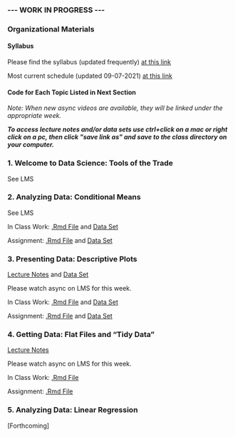 ### --- WORK IN PROGRESS --- 

### Organizational Materials

#### Syllabus

Please find the syllabus (updated frequently) [at this link](https://github.com/rafael-a-garcia/LLO8200-Fall2021/raw/main/LLO_8200_Syllabus_v3.pdf)

Most current schedule (updated 09-07-2021) [at this link](https://github.com/rafael-a-garcia/LLO8200-Fall2021/raw/main/Schedule_09_07_2021.pdf)

#### Code for Each Topic Listed in Next Section

*Note: When new async videos are available, they will be linked under the appropriate week.*


***To access lecture notes and/or data sets use ctrl+click on a mac or right click on a pc, then click "save link as" and save to the class directory on your computer.***

### 1\. Welcome to Data Science: Tools of the Trade

See LMS

### 2\. Analyzing Data: Conditional Means

See LMS

In Class Work: [.Rmd File](https://github.com/rafael-a-garcia/LLO8200-Fall2021/raw/main/02-conditional_means_inclass.Rmd) and
[Data Set](https://github.com/rafael-a-garcia/LLO8200-Fall2021/raw/main/caschool.Rdata) 

Assignment: [.Rmd File](https://raw.githubusercontent.com/rafael-a-garcia/LLO8200-Fall2021/main/02-assignment.Rmd) and
[Data Set](https://github.com/rafael-a-garcia/LLO8200-Fall2021/raw/main/sc_debt.Rdata)

### 3\. Presenting Data: Descriptive Plots

[Lecture Notes](https://github.com/rafael-a-garcia/LLO8200-Fall2021/raw/main/03-plot_means.Rmd) and  [Data Set](https://github.com/rafael-a-garcia/LLO8200-Fall2021/raw/main/attrition.Rdata)  

Please watch async on LMS for this week. 

In Class Work: [.Rmd File](https://github.com/rafael-a-garcia/LLO8200-Fall2021/raw/main/03-plot-means-inclass.Rmd) and
[Data Set](https://github.com/rafael-a-garcia/LLO8200-Fall2021/raw/main/sc_debt.Rds)

Assignment: [.Rmd File](https://raw.githubusercontent.com/rafael-a-garcia/LLO8200-Fall2021/main/03-assignment.Rmd) and
[Data Set](https://github.com/rafael-a-garcia/LLO8200-Fall2021/raw/main/sc_debt.Rds)

### 4\. Getting Data: Flat Files and “Tidy Data” 

[Lecture Notes](https://github.com/rafael-a-garcia/LLO8200-Fall2021/raw/main/04-flat_data.Rmd) 

Please watch async on LMS for this week. 

In Class Work: [.Rmd File](https://github.com/rafael-a-garcia/LLO8200-Fall2021/raw/main/04-flat-data-inclass.Rmd)

Assignment: [.Rmd File](https://raw.githubusercontent.com/rafael-a-garcia/LLO8200-Fall2021/main/04-assignment.Rmd)

### 5\. Analyzing Data: Linear Regression

[Forthcoming]

